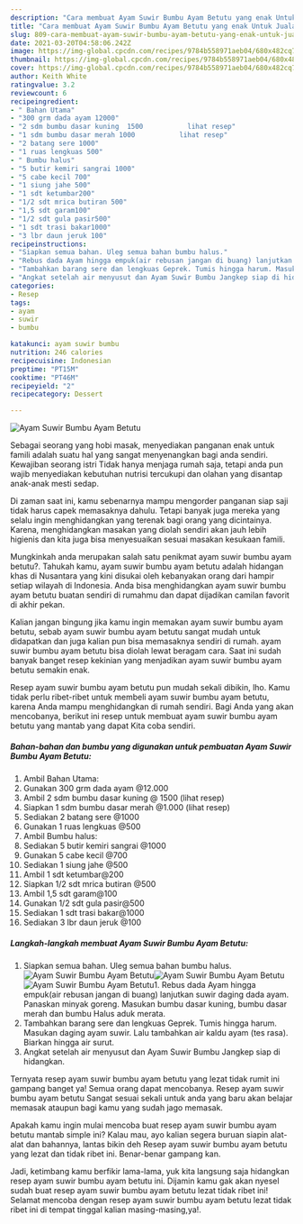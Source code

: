```yaml
---
description: "Cara membuat Ayam Suwir Bumbu Ayam Betutu yang enak Untuk Jualan"
title: "Cara membuat Ayam Suwir Bumbu Ayam Betutu yang enak Untuk Jualan"
slug: 809-cara-membuat-ayam-suwir-bumbu-ayam-betutu-yang-enak-untuk-jualan
date: 2021-03-20T04:58:06.242Z
image: https://img-global.cpcdn.com/recipes/9784b558971aeb04/680x482cq70/ayam-suwir-bumbu-ayam-betutu-foto-resep-utama.jpg
thumbnail: https://img-global.cpcdn.com/recipes/9784b558971aeb04/680x482cq70/ayam-suwir-bumbu-ayam-betutu-foto-resep-utama.jpg
cover: https://img-global.cpcdn.com/recipes/9784b558971aeb04/680x482cq70/ayam-suwir-bumbu-ayam-betutu-foto-resep-utama.jpg
author: Keith White
ratingvalue: 3.2
reviewcount: 6
recipeingredient:
- " Bahan Utama"
- "300 grm dada ayam 12000"
- "2 sdm bumbu dasar kuning  1500           lihat resep"
- "1 sdm bumbu dasar merah 1000           lihat resep"
- "2 batang sere 1000"
- "1 ruas lengkuas 500"
- " Bumbu halus"
- "5 butir kemiri sangrai 1000"
- "5 cabe kecil 700"
- "1 siung jahe 500"
- "1 sdt ketumbar200"
- "1/2 sdt mrica butiran 500"
- "1,5 sdt garam100"
- "1/2 sdt gula pasir500"
- "1 sdt trasi bakar1000"
- "3 lbr daun jeruk 100"
recipeinstructions:
- "Siapkan semua bahan. Uleg semua bahan bumbu halus."
- "Rebus dada Ayam hingga empuk(air rebusan jangan di buang) lanjutkan suwir daging dada ayam. Panaskan minyak goreng. Masukan bumbu dasar kuning, bumbu dasar merah dan bumbu Halus aduk merata."
- "Tambahkan barang sere dan lengkuas Geprek. Tumis hingga harum. Masukan daging ayam suwir. Lalu tambahkan air kaldu ayam (tes rasa). Biarkan hingga air surut."
- "Angkat setelah air menyusut dan Ayam Suwir Bumbu Jangkep siap di hidangkan."
categories:
- Resep
tags:
- ayam
- suwir
- bumbu

katakunci: ayam suwir bumbu 
nutrition: 246 calories
recipecuisine: Indonesian
preptime: "PT15M"
cooktime: "PT46M"
recipeyield: "2"
recipecategory: Dessert

---
```



![Ayam Suwir Bumbu Ayam Betutu](https://img-global.cpcdn.com/recipes/9784b558971aeb04/680x482cq70/ayam-suwir-bumbu-ayam-betutu-foto-resep-utama.jpg)

Sebagai seorang yang hobi masak, menyediakan panganan enak untuk famili adalah suatu hal yang sangat menyenangkan bagi anda sendiri. Kewajiban seorang istri Tidak hanya menjaga rumah saja, tetapi anda pun wajib menyediakan kebutuhan nutrisi tercukupi dan olahan yang disantap anak-anak mesti sedap.

Di zaman  saat ini, kamu sebenarnya mampu mengorder panganan siap saji tidak harus capek memasaknya dahulu. Tetapi banyak juga mereka yang selalu ingin menghidangkan yang terenak bagi orang yang dicintainya. Karena, menghidangkan masakan yang diolah sendiri akan jauh lebih higienis dan kita juga bisa menyesuaikan sesuai masakan kesukaan famili. 



Mungkinkah anda merupakan salah satu penikmat ayam suwir bumbu ayam betutu?. Tahukah kamu, ayam suwir bumbu ayam betutu adalah hidangan khas di Nusantara yang kini disukai oleh kebanyakan orang dari hampir setiap wilayah di Indonesia. Anda bisa menghidangkan ayam suwir bumbu ayam betutu buatan sendiri di rumahmu dan dapat dijadikan camilan favorit di akhir pekan.

Kalian jangan bingung jika kamu ingin memakan ayam suwir bumbu ayam betutu, sebab ayam suwir bumbu ayam betutu sangat mudah untuk didapatkan dan juga kalian pun bisa memasaknya sendiri di rumah. ayam suwir bumbu ayam betutu bisa diolah lewat beragam cara. Saat ini sudah banyak banget resep kekinian yang menjadikan ayam suwir bumbu ayam betutu semakin enak.

Resep ayam suwir bumbu ayam betutu pun mudah sekali dibikin, lho. Kamu tidak perlu ribet-ribet untuk membeli ayam suwir bumbu ayam betutu, karena Anda mampu menghidangkan di rumah sendiri. Bagi Anda yang akan mencobanya, berikut ini resep untuk membuat ayam suwir bumbu ayam betutu yang mantab yang dapat Kita coba sendiri.

<!--inarticleads1-->

##### Bahan-bahan dan bumbu yang digunakan untuk pembuatan Ayam Suwir Bumbu Ayam Betutu:

1. Ambil  Bahan Utama:
1. Gunakan 300 grm dada ayam @12.000
1. Ambil 2 sdm bumbu dasar kuning @ 1500           (lihat resep)
1. Siapkan 1 sdm bumbu dasar merah @1.000           (lihat resep)
1. Sediakan 2 batang sere @1000
1. Gunakan 1 ruas lengkuas @500
1. Ambil  Bumbu halus:
1. Sediakan 5 butir kemiri sangrai @1000
1. Gunakan 5 cabe kecil @700
1. Sediakan 1 siung jahe @500
1. Ambil 1 sdt ketumbar@200
1. Siapkan 1/2 sdt mrica butiran @500
1. Ambil 1,5 sdt garam@100
1. Gunakan 1/2 sdt gula pasir@500
1. Sediakan 1 sdt trasi bakar@1000
1. Sediakan 3 lbr daun jeruk @100




<!--inarticleads2-->

##### Langkah-langkah membuat Ayam Suwir Bumbu Ayam Betutu:

1. Siapkan semua bahan. Uleg semua bahan bumbu halus.
<img src="https://img-global.cpcdn.com/steps/97ae53f2bf47948a/160x128cq70/ayam-suwir-bumbu-ayam-betutu-langkah-memasak-1-foto.jpg" alt="Ayam Suwir Bumbu Ayam Betutu"><img src="https://img-global.cpcdn.com/steps/0aff38ca2819ec3b/160x128cq70/ayam-suwir-bumbu-ayam-betutu-langkah-memasak-1-foto.jpg" alt="Ayam Suwir Bumbu Ayam Betutu"><img src="https://img-global.cpcdn.com/steps/f7a9f314b9efa69b/160x128cq70/ayam-suwir-bumbu-ayam-betutu-langkah-memasak-1-foto.jpg" alt="Ayam Suwir Bumbu Ayam Betutu">1. Rebus dada Ayam hingga empuk(air rebusan jangan di buang) lanjutkan suwir daging dada ayam. Panaskan minyak goreng. Masukan bumbu dasar kuning, bumbu dasar merah dan bumbu Halus aduk merata.
1. Tambahkan barang sere dan lengkuas Geprek. Tumis hingga harum. Masukan daging ayam suwir. Lalu tambahkan air kaldu ayam (tes rasa). Biarkan hingga air surut.
1. Angkat setelah air menyusut dan Ayam Suwir Bumbu Jangkep siap di hidangkan.




Ternyata resep ayam suwir bumbu ayam betutu yang lezat tidak rumit ini gampang banget ya! Semua orang dapat mencobanya. Resep ayam suwir bumbu ayam betutu Sangat sesuai sekali untuk anda yang baru akan belajar memasak ataupun bagi kamu yang sudah jago memasak.

Apakah kamu ingin mulai mencoba buat resep ayam suwir bumbu ayam betutu mantab simple ini? Kalau mau, ayo kalian segera buruan siapin alat-alat dan bahannya, lantas bikin deh Resep ayam suwir bumbu ayam betutu yang lezat dan tidak ribet ini. Benar-benar gampang kan. 

Jadi, ketimbang kamu berfikir lama-lama, yuk kita langsung saja hidangkan resep ayam suwir bumbu ayam betutu ini. Dijamin kamu gak akan nyesel sudah buat resep ayam suwir bumbu ayam betutu lezat tidak ribet ini! Selamat mencoba dengan resep ayam suwir bumbu ayam betutu lezat tidak ribet ini di tempat tinggal kalian masing-masing,ya!.

